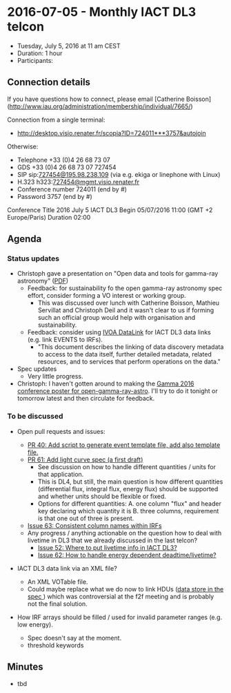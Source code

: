 # 2016-07-05 - Monthly IACT DL3 telcon

* Tuesday, July 5, 2016 at 11 am CEST
* Duration: 1 hour
* Participants: 

## Connection details

If you have questions how to connect, please email [Catherine Boisson]
(http://www.iau.org/administration/membership/individual/7665/)

Connection from a single terminal:
* http://desktop.visio.renater.fr/scopia?ID=724011***3757&autojoin

Otherwise:

* Telephone +33 (0)4 26 68 73 07
* GDS     	+33 (0)4 26 68 73 07 727454
* SIP     	sip:727454@195.98.238.109 (via e.g. ekiga or linephone with Linux)
* H.323     h323:727454@mgmt.visio.renater.fr
* Conference number    724011 (end by #)
* Password             3757   (end by #)


Conference
Title 	2016 July 5 IACT DL3
Begin 	05/07/2016 11:00 (GMT +2 Europe/Paris)
Duration 	02:00

## Agenda

### Status updates

* Christoph gave a presentation on "Open data and tools for gamma-ray astronomy"
  ([PDF](http://www.g-vo.org/edp-forum-2016/slides/deil-opengamma.pdf))
  * Feedback: for sustainability fo the open gamma-ray astronomy spec effort,
    consider forming a VO interest or working group.
    * This was discussed over lunch with Catherine Boisson, Mathieu Servillat and
      Christoph Deil and it wasn't clear to us if forming such an official group
      would help with organisation and sustainability.
  * Feedback: consider using [IVOA DataLink](http://www.ivoa.net/documents/DataLink/)
    for IACT DL3 data links (e.g. link EVENTS to IRFs).
    * "This document describes the linking of data discovery metadata to access
       to the data itself, further detailed metadata, related resources,
       and to services that perform operations on the data."
* Spec updates
  * Very little progress.
* Christoph: I haven't gotten around to making the
[Gamma 2016 conference poster for open-gamma-ray-astro](https://github.com/open-gamma-ray-astro/open-gamma-ray-astro-gamma2016).
I'll try to do it tonight or tomorrow latest and then circulate for feedback.

### To be discussed

* Open pull requests and issues:
  * [PR 40: Add script to generate event template file, add also template file.](https://github.com/open-gamma-ray-astro/gamma-astro-data-formats/pull/40)
  * [PR 61: Add light curve spec (a first draft)](https://github.com/open-gamma-ray-astro/gamma-astro-data-formats/pull/61)
    * See discussion on how to handle different quantities / units for that application.
    * This is DL4, but still, the main question is how different quantities
      (differential flux, integral flux, energy flux) should be supported and
      whether units should be flexible or fixed.
    * Options for different quantities:
      A. one column "flux" and header key declaring which quantity it is
      B. three columns, requirement is that one out of three is present.
  * [Issue 63: Consistent column names within IRFs](https://github.com/open-gamma-ray-astro/gamma-astro-data-formats/issues/63)
  * Any progress / anything actionable on the question how to deal with livetime
    in DL3 that we already discussed in the last telcon?
    * [Issue 52: Where to put livetime info in IACT DL3?](https://github.com/open-gamma-ray-astro/gamma-astro-data-formats/issues/52)
    * [Issue 62: How to handle energy dependent deadtime/livetime?](https://github.com/open-gamma-ray-astro/gamma-astro-data-formats/issues/62)
* IACT DL3 data link via an XML file?
  * An XML VOTable file.
  * Could maybe replace what we do now to link HDUs
    ([data store in the spec ](http://gamma-astro-data-formats.readthedocs.io/en/latest/data_storage/))
    which was controversial at the f2f meeting and is probably not the final solution.

* How IRF arrays should be filled / used for invalid parameter ranges (e.g. low energy).
  * Spec doesn't say at the moment.
  * threshold keywords

## Minutes

* tbd
